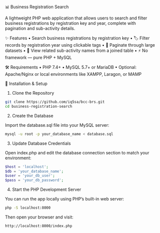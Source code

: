 📊 Business Registration Search

A lightweight PHP web application that allows users to search and filter business registrations by registration key and year, complete with pagination and sub-activity details.



✨ Features
        • Search business registrations by registration key
	• 🏷️ Filter records by registration year using clickable tags
	• 📄 Paginate through large datasets
	• 🔗 View related sub-activity names from a joined table
	• ⚡ No framework — pure PHP + MySQL



🛠 Requirements
	• PHP 7.4+
	• MySQL 5.7+ or MariaDB
	• Optional: Apache/Nginx or local environments like XAMPP, Laragon, or MAMP


🚀 Installation & Setup

1. Clone the Repository

```bash
git clone https://github.com/iq5sa/bcc-brs.git
cd business-registration-search
```



2. Create the Database

Import the database.sql file into your MySQL server:

```bash
mysql -u root -p your_database_name < database.sql
```






3. Update Database Credentials

Open index.php and edit the database connection section to match your environment:

```php
$host = 'localhost';
$db = 'your_database_name';
$user = 'your_db_user';
$pass = 'your_db_password';

```




4. Start the PHP Development Server

You can run the app locally using PHP’s built-in web server:

```bash
php -S localhost:8000
```



Then open your browser and visit:

```bash
http://localhost:8000/index.php
```

